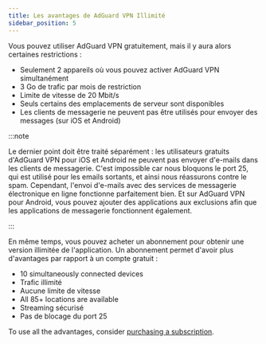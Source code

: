 ```yaml
---
title: Les avantages de AdGuard VPN Illimité
sidebar_position: 5
---
```


Vous pouvez utiliser AdGuard VPN gratuitement, mais il y aura alors certaines restrictions :

- Seulement 2 appareils où vous pouvez activer AdGuard VPN simultanément
- 3 Go de trafic par mois de restriction
- Limite de vitesse de 20 Mbit/s
- Seuls certains des emplacements de serveur sont disponibles
- Les clients de messagerie ne peuvent pas être utilisés pour envoyer des messages (sur iOS et Android)

:::note

Le dernier point doit être traité séparément : les utilisateurs gratuits d'AdGuard VPN pour iOS et Android ne peuvent pas envoyer d'e-mails dans les clients de messagerie. C'est impossible car nous bloquons le port 25, qui est utilisé pour les emails sortants, et ainsi nous réassurons contre le spam. Cependant, l'envoi d'e-mails avec des services de messagerie électronique en ligne fonctionne parfaitement bien. Et sur AdGuard VPN pour Android, vous pouvez ajouter des applications aux exclusions afin que les applications de messagerie fonctionnent également.

:::

En même temps, vous pouvez acheter un abonnement pour obtenir une version illimitée de l'application. Un abonnement permet d'avoir plus d'avantages par rapport à un compte gratuit :

- 10 simultaneously connected devices
- Trafic illimité
- Aucune limite de vitesse
- All 85+ locations are available
- Streaming sécurisé
- Pas de blocage du port 25

To use all the advantages, consider [purchasing a subscription](/general/subscription).
